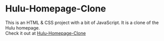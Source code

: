 # Hulu-Homepage-Clone

This is an HTML & CSS project with a bit of JavaScript. It is a clone of the Hulu homepage.<Br> Check it out at [Hulu-Homepage-Clone](https://aritra1804.github.io/Hulu-Homepage-Clone/)
